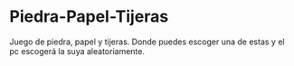 # Piedra-Papel-Tijeras
Juego de piedra, papel y tijeras. Donde puedes escoger una de estas y el pc escogerá la suya aleatoriamente. 

